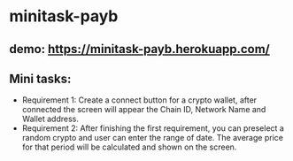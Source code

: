 # minitask-payb
## demo: https://minitask-payb.herokuapp.com/
## Mini tasks:
- Requirement 1: Create a connect button for a crypto wallet, after connected the screen will appear the Chain ID, Network Name and Wallet address.
- Requirement 2: After finishing the first requirement, you can preselect a random crypto and user can enter the range of date. The average price for that period will be calculated and shown on the screen.

